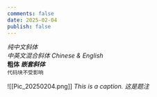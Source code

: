 ```yaml
---
comments: false
date: 2025-02-04
publish: false
---
```


*纯中文斜体*  
_中英文混合斜体 Chinese & English_  
**粗体 _嵌套斜体_**  
`代码块不受影响`

![[Pic_20250204.png]]
*This is a caption. 这是题注*